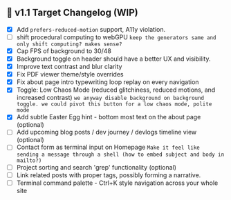 ## 📅 v1.1 Target Changelog (WIP)

* [x] Add `prefers-reduced-motion` support, A11y violation.
* [ ] shift procedural computing to webGPU
      `keep the generators same and only shift computing? makes sense?`
* [x] Cap FPS of background to 30/48
* [x] Background toggle on header should have a better UX and visibility.
* [x] Improve text contrast and blur clarity
* [x] Fix PDF viewer theme/style overrides
* [x] Fix about page intro typewriting loop replay on every navigation
* [x] Toggle: Low Chaos Mode (reduced glitchiness, reduced motions, and increased contrast)
         `we anyway disable background on background toggle. we could pivot this button for a low chaos mode, polite mode`
* [x] Add subtle Easter Egg hint - bottom most text on the about page (optional) 
* [ ] Add upcoming blog posts / dev journey / devlogs timeline view (optional)
* [ ] Contact form as terminal input on Homepage
         `Make it feel like sending a message through a shell (how to embed subject and body in mailto?)`
* [ ] Project sorting and search 'grep' functionality (optional) 
* [ ] Link related posts with proper tags, possibly forming a narrative.
* [ ] Terminal command palette - Ctrl+K style navigation across your whole site
